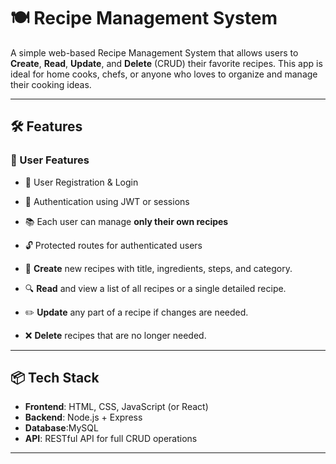 # 🍽️ Recipe Management System

A simple web-based Recipe Management System that allows users to **Create**, **Read**, **Update**, and **Delete** (CRUD) their favorite recipes. This app is ideal for home cooks, chefs, or anyone who loves to organize and manage their cooking ideas.

---

## 🛠 Features


### 🔐 User Features
- 👤 User Registration & Login
- 🔐 Authentication using JWT or sessions
- 📚 Each user can manage **only their own recipes**
- 🔓 Protected routes for authenticated users

  
- 🔼 **Create** new recipes with title, ingredients, steps, and category.
- 🔍 **Read** and view a list of all recipes or a single detailed recipe.
- ✏️ **Update** any part of a recipe if changes are needed.
- ❌ **Delete** recipes that are no longer needed.

---

## 📦 Tech Stack

- **Frontend**: HTML, CSS, JavaScript (or React)
- **Backend**: Node.js + Express
- **Database**:MySQL
- **API**: RESTful API for full CRUD operations

---

